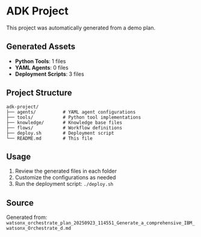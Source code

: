 # ADK Project

This project was automatically generated from a demo plan.

## Generated Assets

- **Python Tools**: 1 files
- **YAML Agents**: 0 files
- **Deployment Scripts**: 3 files

## Project Structure

```
adk-project/
├── agents/          # YAML agent configurations
├── tools/           # Python tool implementations
├── knowledge/       # Knowledge base files
├── flows/           # Workflow definitions
├── deploy.sh        # Deployment script
└── README.md        # This file
```

## Usage

1. Review the generated files in each folder
2. Customize the configurations as needed
3. Run the deployment script: `./deploy.sh`

## Source

Generated from: `watsonx_orchestrate_plan_20250923_114551_Generate_a_comprehensive_IBM_watsonx_Orchestrate_d.md`
